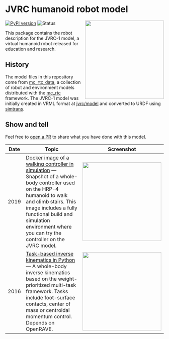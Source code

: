 # JVRC humanoid robot model

<img src="https://scaron.info/images/jvrc1-model.png" width="250" align="right" />

[![PyPI version](https://img.shields.io/pypi/v/upkie_description)](https://pypi.org/project/upkie_description/)
![Status](https://img.shields.io/pypi/status/upkie_description)

This package contains the robot description for the JVRC-1 model, a virtual humanoid robot released for education and research.

## History

The model files in this repository come from [mc\_rtc\_data](https://github.com/jrl-umi3218/mc_rtc_data), a collection of robot and environment models distributed with the [mc\_rtc](https://jrl-umi3218.github.io/mc_rtc/) framework. The JVRC-1 model was initially created in VRML format at [jvrc/model](https://github.com/jvrc/model) and converted to URDF using [simtrans](https://github.com/fkanehiro/simtrans).

## Show and tell

Feel free to [open a PR](https://github.com/stephane-caron/jvrc_description/pulls) to share what you have done with this model.

| Date | Topic | Screenshot |
|------|-------|------------|
| 2019 | [Docker image of a walking controller in simulation](https://hub.docker.com/r/stephanecaron/lipm_walking_controller) — Snapshot of a whole-body controller used on the HRP-4 humanoid to walk and climb stairs. This image includes a fully functional build and simulation environment where you can try the controller on the JVRC model.  | <img src="https://user-images.githubusercontent.com/1189580/69481155-04de3500-0e52-11ea-91cc-02d05d504ffa.png" width="250"> |
| 2016 | [Task-based inverse kinematics in Python](https://scaron.info/robot-locomotion/inverse-kinematics.html) — A whole-body inverse kinematics based on the weight-prioritized multi-task framework. Tasks include foot-surface contacts, center of mass or centroidal momentum control. Depends on OpenRAVE. | <img src="https://scaron.info/images/weighted-issue.png" width="250"> |
